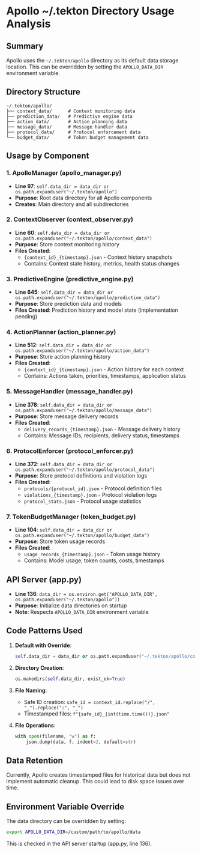 # Apollo ~/.tekton Directory Usage Analysis

## Summary

Apollo uses the `~/.tekton/apollo` directory as its default data storage location. This can be overridden by setting the `APOLLO_DATA_DIR` environment variable.

## Directory Structure

```
~/.tekton/apollo/
├── context_data/      # Context monitoring data
├── prediction_data/   # Predictive engine data
├── action_data/       # Action planning data
├── message_data/      # Message handler data
├── protocol_data/     # Protocol enforcement data
└── budget_data/       # Token budget management data
```

## Usage by Component

### 1. ApolloManager (apollo_manager.py)
- **Line 97**: `self.data_dir = data_dir or os.path.expanduser("~/.tekton/apollo")`
- **Purpose**: Root data directory for all Apollo components
- **Creates**: Main directory and all subdirectories

### 2. ContextObserver (context_observer.py)
- **Line 60**: `self.data_dir = data_dir or os.path.expanduser("~/.tekton/apollo/context_data")`
- **Purpose**: Store context monitoring history
- **Files Created**: 
  - `{context_id}_{timestamp}.json` - Context history snapshots
  - Contains: Context state history, metrics, health status changes

### 3. PredictiveEngine (predictive_engine.py)
- **Line 645**: `self.data_dir = data_dir or os.path.expanduser("~/.tekton/apollo/prediction_data")`
- **Purpose**: Store prediction data and models
- **Files Created**: Prediction history and model state (implementation pending)

### 4. ActionPlanner (action_planner.py)
- **Line 512**: `self.data_dir = data_dir or os.path.expanduser("~/.tekton/apollo/action_data")`
- **Purpose**: Store action planning history
- **Files Created**:
  - `{context_id}_{timestamp}.json` - Action history for each context
  - Contains: Actions taken, priorities, timestamps, application status

### 5. MessageHandler (message_handler.py)
- **Line 378**: `self.data_dir = data_dir or os.path.expanduser("~/.tekton/apollo/message_data")`
- **Purpose**: Store message delivery records
- **Files Created**:
  - `delivery_records_{timestamp}.json` - Message delivery history
  - Contains: Message IDs, recipients, delivery status, timestamps

### 6. ProtocolEnforcer (protocol_enforcer.py)
- **Line 372**: `self.data_dir = data_dir or os.path.expanduser("~/.tekton/apollo/protocol_data")`
- **Purpose**: Store protocol definitions and violation logs
- **Files Created**:
  - `protocols/{protocol_id}.json` - Protocol definition files
  - `violations_{timestamp}.json` - Protocol violation logs
  - `protocol_stats.json` - Protocol usage statistics

### 7. TokenBudgetManager (token_budget.py)
- **Line 104**: `self.data_dir = data_dir or os.path.expanduser("~/.tekton/apollo/budget_data")`
- **Purpose**: Store token usage records
- **Files Created**:
  - `usage_records_{timestamp}.json` - Token usage history
  - Contains: Model usage, token counts, costs, timestamps

## API Server (app.py)
- **Line 136**: `data_dir = os.environ.get("APOLLO_DATA_DIR", os.path.expanduser("~/.tekton/apollo"))`
- **Purpose**: Initialize data directories on startup
- **Note**: Respects `APOLLO_DATA_DIR` environment variable

## Code Patterns Used

1. **Default with Override**:
   ```python
   self.data_dir = data_dir or os.path.expanduser("~/.tekton/apollo/component_data")
   ```

2. **Directory Creation**:
   ```python
   os.makedirs(self.data_dir, exist_ok=True)
   ```

3. **File Naming**:
   - Safe ID creation: `safe_id = context_id.replace("/", "_").replace(":", "_")`
   - Timestamped files: `f"{safe_id}_{int(time.time())}.json"`

4. **File Operations**:
   ```python
   with open(filename, "w") as f:
       json.dump(data, f, indent=2, default=str)
   ```

## Data Retention

Currently, Apollo creates timestamped files for historical data but does not implement automatic cleanup. This could lead to disk space issues over time.

## Environment Variable Override

The data directory can be overridden by setting:
```bash
export APOLLO_DATA_DIR=/custom/path/to/apollo/data
```

This is checked in the API server startup (app.py, line 136).
